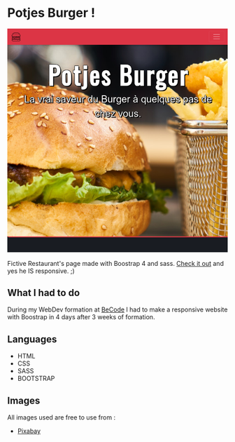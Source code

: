 # Potjes Burger !

![screenshot of the page pc](assets/img/screenshotL.png)

Fictive Restaurant's page made  with Boostrap 4 and sass. [Check it out](https://massimotascone.github.io/restaurant-css-framework/index.html) and yes he IS responsive. ;)

## What I had to do

During my WebDev formation at [BeCode](https://www.becode.org) I had to make a responsive website with Boostrap in 4 days after 3 weeks of formation.

## Languages

* HTML
* CSS
* SASS
* BOOTSTRAP

## Images

All images used are free to use
from :
* [Pixabay](https://pixabay.com)


